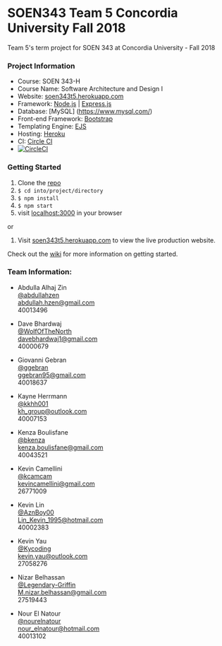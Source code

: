 # SOEN343 Team 5 Concordia University Fall 2018
Team 5's term project for SOEN 343 at Concordia University - Fall 2018

### Project Information
- Course: SOEN 343-H  
- Course Name: Software Architecture and Design I   
- Website: [soen343t5.herokuapp.com](https://soen343t5.herokuapp.com)  
- Framework: [Node.js](https://nodejs.org/en/) | [Express.js](https://expressjs.com)
- Database: [MySQL] (https://www.mysql.com/)
- Front-end Framework: [Bootstrap](https://getbootstrap.com)
- Templating Engine: [EJS](http://www.ejs.co)
- Hosting: [Heroku](https://dashboard.heroku.com/apps/soen343t5)  
- CI: [Circle CI](https://circleci.com/gh/AznBoy00/soen343team5)  
- [![CircleCI](https://circleci.com/gh/AznBoy00/soen343team5/tree/master.svg?style=svg&circle-token=8b92e6b3f8f6994e99d8be7c73902e9a46cada38)](https://circleci.com/gh/AznBoy00/soen343team5/tree/master)

### Getting Started

1. Clone the [repo](https://github.com/AznBoy00/soen343team5.git)
1. `$ cd into/project/directory`
1. `$ npm install`
1. `$ npm start`
1. visit [localhost:3000](http://localhost:3000) in your browser  

or

1. Visit [soen343t5.herokuapp.com](https://soen343t5.herokuapp.com) to view the live production website.  

Check out the [wiki](https://github.com/AznBoy00/soen343team5/wiki/Getting-Started) for more information on getting started.  


### Team Information:

- Abdulla Alhaj Zin  
  [@abdullahzen](https://github.com/abdullahzen)  
  abdullah.hzen@gmail.com  
  40013496  
  
- Dave Bhardwaj  
  [@WolfOfTheNorth](https://github.com/WolfOfTheNorth)  
  davebhardwaj1@gmail.com  
  40000679  
  
- Giovanni Gebran  
  [@ggebran](https://github.com/ggebran)  
  ggebran95@gmail.com  
  40018637  
  
- Kayne Herrmann  
  [@kkhh001](https://github.com/kkhh001)  
  kh_group@outlook.com  
  40007153  
  
- Kenza Boulisfane  
  [@bkenza](https://github.com/bkenza)   
  kenza.boulisfane@gmail.com  
  40043521  
  
- Kevin Camellini  
  [@kcamcam](https://github.com/kcamcam)  
  kevincamellini@gmail.com  
  26771009  
  
- Kevin Lin  
  [@AznBoy00](https://github.com/AznBoy00)  
  Lin_Kevin_1995@hotmail.com  
  40002383  
  
- Kevin Yau  
  [@Kycoding](https://github.com/Kycoding)  
  kevin.yau@outlook.com  
  27058276 
  
- Nizar Belhassan  
  [@Legendary-Griffin](https://github.com/Legendary-Griffin)  
  M.nizar.belhassan@gmail.com  
  27519443  
  
- Nour El Natour  
  [@nourelnatour](https://github.com/nourelnatour)  
  nour_elnatour@hotmail.com  
  40013102 
	
